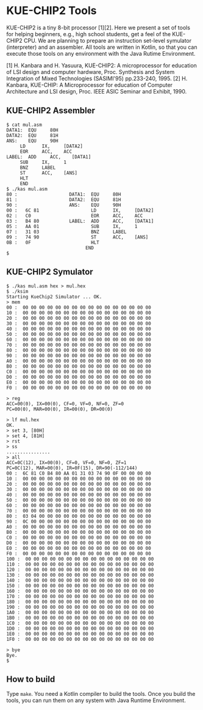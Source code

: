 # KUE-CHIP2 Tools

KUE-CHIP2 is a tiny 8-bit processor [1][2].
Here we present a set of tools for helping beginners, e.g., high school students, get a feel of the KUE-CHIP2 CPU. We are planning to prepare an instruction set-level symulator (interpreter) and an assembler. All tools are written in Kotlin, so that you can execute those tools on any environment with the Java Rutime Environment.

[1] H. Kanbara and H. Yasuura, KUE-CHIP2: A microprocessor for education of LSI design and computer hardware, Proc. Synthesis and System Integration of Mixed Technologies (SASIMI'95) pp.233-240, 1995.
[2] H. Kanbara, KUE-CHIP: A Microprocessor for education of Computer Architecture and LSI design, Proc. IEEE ASIC Seminar and Exhibit, 1990.

## KUE-CHIP2 Assembler

   ```
$ cat mul.asm
DATA1:  EQU     80H
DATA2:  EQU     81H
ANS:    EQU     90H
        LD      IX,     [DATA2]
        EOR     ACC,    ACC
LABEL:  ADD     ACC,    [DATA1]
        SUB     IX,     1
        BNZ     LABEL
        ST      ACC,    [ANS]
        HLT
        END
$ ./kas mul.asm
 80 :                   DATA1:  EQU     80H
 81 :                   DATA2:  EQU     81H
 90 :                   ANS:    EQU     90H
 00 :   6C 81                   LD      IX,     [DATA2]
 02 :   C0                      EOR     ACC,    ACC
 03 :   B4 80           LABEL:  ADD     ACC,    [DATA1]
 05 :   AA 01                   SUB     IX,     1
 07 :   31 03                   BNZ     LABEL
 09 :   74 90                   ST      ACC,    [ANS]
 0B :   0F                      HLT
                                END
$
   ```


## KUE-CHIP2 Symulator

   ```
$ ./kas mul.asm hex > mul.hex
$ ./ksim
Starting KueChip2 Simulator ... OK.
> mem
 00 :  00 00 00 00 00 00 00 00 00 00 00 00 00 00 00 00
 10 :  00 00 00 00 00 00 00 00 00 00 00 00 00 00 00 00
 20 :  00 00 00 00 00 00 00 00 00 00 00 00 00 00 00 00
 30 :  00 00 00 00 00 00 00 00 00 00 00 00 00 00 00 00
 40 :  00 00 00 00 00 00 00 00 00 00 00 00 00 00 00 00
 50 :  00 00 00 00 00 00 00 00 00 00 00 00 00 00 00 00
 60 :  00 00 00 00 00 00 00 00 00 00 00 00 00 00 00 00
 70 :  00 00 00 00 00 00 00 00 00 00 00 00 00 00 00 00
 80 :  00 00 00 00 00 00 00 00 00 00 00 00 00 00 00 00
 90 :  00 00 00 00 00 00 00 00 00 00 00 00 00 00 00 00
 A0 :  00 00 00 00 00 00 00 00 00 00 00 00 00 00 00 00
 B0 :  00 00 00 00 00 00 00 00 00 00 00 00 00 00 00 00
 C0 :  00 00 00 00 00 00 00 00 00 00 00 00 00 00 00 00
 D0 :  00 00 00 00 00 00 00 00 00 00 00 00 00 00 00 00
 E0 :  00 00 00 00 00 00 00 00 00 00 00 00 00 00 00 00
 F0 :  00 00 00 00 00 00 00 00 00 00 00 00 00 00 00 00

> reg
ACC=00(0), IX=00(0), CF=0, VF=0, NF=0, ZF=0
PC=00(0), MAR=00(0), IR=00(0), DR=00(0)

> lf mul.hex
OK.
> set 3, [80H]
> set 4, [81H]
> rst
> ss
................
> all
ACC=0C(12), IX=00(0), CF=0, VF=0, NF=0, ZF=1
PC=0C(12), MAR=00(0), IR=0F(15), DR=90(-112/144)
 00 :  6C 81 C0 B4 80 AA 01 31 03 74 90 0F 00 00 00 00
 10 :  00 00 00 00 00 00 00 00 00 00 00 00 00 00 00 00
 20 :  00 00 00 00 00 00 00 00 00 00 00 00 00 00 00 00
 30 :  00 00 00 00 00 00 00 00 00 00 00 00 00 00 00 00
 40 :  00 00 00 00 00 00 00 00 00 00 00 00 00 00 00 00
 50 :  00 00 00 00 00 00 00 00 00 00 00 00 00 00 00 00
 60 :  00 00 00 00 00 00 00 00 00 00 00 00 00 00 00 00
 70 :  00 00 00 00 00 00 00 00 00 00 00 00 00 00 00 00
 80 :  03 04 00 00 00 00 00 00 00 00 00 00 00 00 00 00
 90 :  0C 00 00 00 00 00 00 00 00 00 00 00 00 00 00 00
 A0 :  00 00 00 00 00 00 00 00 00 00 00 00 00 00 00 00
 B0 :  00 00 00 00 00 00 00 00 00 00 00 00 00 00 00 00
 C0 :  00 00 00 00 00 00 00 00 00 00 00 00 00 00 00 00
 D0 :  00 00 00 00 00 00 00 00 00 00 00 00 00 00 00 00
 E0 :  00 00 00 00 00 00 00 00 00 00 00 00 00 00 00 00
 F0 :  00 00 00 00 00 00 00 00 00 00 00 00 00 00 00 00
100 :  00 00 00 00 00 00 00 00 00 00 00 00 00 00 00 00
110 :  00 00 00 00 00 00 00 00 00 00 00 00 00 00 00 00
120 :  00 00 00 00 00 00 00 00 00 00 00 00 00 00 00 00
130 :  00 00 00 00 00 00 00 00 00 00 00 00 00 00 00 00
140 :  00 00 00 00 00 00 00 00 00 00 00 00 00 00 00 00
150 :  00 00 00 00 00 00 00 00 00 00 00 00 00 00 00 00
160 :  00 00 00 00 00 00 00 00 00 00 00 00 00 00 00 00
170 :  00 00 00 00 00 00 00 00 00 00 00 00 00 00 00 00
180 :  00 00 00 00 00 00 00 00 00 00 00 00 00 00 00 00
190 :  00 00 00 00 00 00 00 00 00 00 00 00 00 00 00 00
1A0 :  00 00 00 00 00 00 00 00 00 00 00 00 00 00 00 00
1B0 :  00 00 00 00 00 00 00 00 00 00 00 00 00 00 00 00
1C0 :  00 00 00 00 00 00 00 00 00 00 00 00 00 00 00 00
1D0 :  00 00 00 00 00 00 00 00 00 00 00 00 00 00 00 00
1E0 :  00 00 00 00 00 00 00 00 00 00 00 00 00 00 00 00
1F0 :  00 00 00 00 00 00 00 00 00 00 00 00 00 00 00 00

> bye
Bye.
$ 
   ```

## How to build
Type `make`. You need a Kotlin compiler to build the tools. Once you build the tools, you can run them on any system with Java Runtime Environment.
